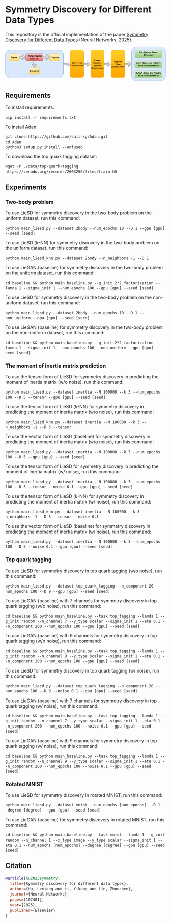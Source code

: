 # Symmetry Discovery for Different Data Types

This repository is the official implementation of the paper [Symmetry Discovery for Different Data Types](https://www.sciencedirect.com/science/article/pii/S0893608025003600?casa_token=HcM8YohbzW0AAAAA:zc41l5ukhfRuEFwcT0cq_6roNM6i2simqtIIu70v6IaEL8w1uts7lI0GFQ9BwFIoK-ERgGco8do) (Neural Networks, 2025).

![image](./introduction.png)

## Requirements

To install requirements:

```shell
pip install -r requirements.txt
```

To install Adan:

```shell
git clone https://github.com/sail-sg/Adan.git
cd Adan
python3 setup.py install --unfused
```

To download the top quark tagging dataset:

```shell
wget -P ./data/top-quark-tagging https://zenodo.org/records/2603256/files/train.h5
```

## Experiments

### Two-body problem

To use LieSD for symmetry discovery in the two-body problem on the uniform dataset, run this command:

```shell
python main_liesd.py --dataset 2body --num_epochs 10 --D 1 --gpu [gpu] --seed [seed]
```

To use LieSD ($k$-NN) for symmetry discovery in the two-body problem on the uniform dataset, run this command:

```shell
python main_liesd_knn.py --dataset 2body --n_neighbors -1 --D 1
```

To use LieGAN (baseline) for symmetry discovery in the two-body problem on the uniform dataset, run this command:

```shell
cd baseline && python main_baseline.py --g_init 2*2_factorization --lamda 1 --sigma_init 1 --num_epochs 100 --gpu [gpu] --seed [seed]
```

To use LieSD for symmetry discovery in the two-body problem on the non-uniform dataset, run this command:

```shell
python main_liesd.py --dataset 2body --num_epochs 10 --D 1 --non_uniform --gpu [gpu] --seed [seed]
```

To use LieGAN (baseline) for symmetry discovery in the two-body problem on the non-uniform dataset, run this command:

```shell
cd baseline && python main_baseline.py --g_init 2*2_factorization --lamda 1 --sigma_init 1 --num_epochs 100 --non_uniform --gpu [gpu] --seed [seed]
```

### The moment of inertia matrix prediction

To use the tensor form of LieSD for symmetry discovery in predicting the moment of inertia matrix (w/o noise), run this command:

```shell
python main_liesd.py --dataset inertia --N 100000 --k 3 --num_epochs 100 --D 5 --tensor --gpu [gpu] --seed [seed]
```

To use the tensor form of LieSD ($k$-NN) for symmetry discovery in predicting the moment of inertia matrix (w/o noise), run this command:

```shell
python main_liesd_knn.py --dataset inertia --N 100000 --k 3 --n_neighbors -1 --D 5 --tensor
```

To use the vector form of LieSD (baseline) for symmetry discovery in predicting the moment of inertia matrix (w/o noise), run this command:

```shell
python main_liesd.py --dataset inertia --N 100000 --k 3 --num_epochs 100 --D 5 --gpu [gpu] --seed [seed]
```

To use the tensor form of LieSD for symmetry discovery in predicting the moment of inertia matrix (w/ noise), run this command:

```shell
python main_liesd.py --dataset inertia --N 100000 --k 3 --num_epochs 100 --D 5 --tensor --noise 0.1 --gpu [gpu] --seed [seed]
```

To use the tensor form of LieSD ($k$-NN) for symmetry discovery in predicting the moment of inertia matrix (w/ noise), run this command:

```shell
python main_liesd_knn.py --dataset inertia --N 100000 --k 3 --n_neighbors -1 --D 5 --tensor --noise 0.1
```

To use the vector form of LieSD (baseline) for symmetry discovery in predicting the moment of inertia matrix (w/ noise), run this command:

```shell
python main_liesd.py --dataset inertia --N 100000 --k 3 --num_epochs 100 --D 5 --noise 0.1 --gpu [gpu] --seed [seed]
```

### Top quark tagging

To use LieSD for symmetry discovery in top quark tagging (w/o noise), run this command:

```shell
python main_liesd.py --dataset top_quark_tagging --n_component 20 --num_epochs 100 --D 9 --gpu [gpu] --seed [seed]
```

To use LieGAN (baseline) with 7 channels for symmetry discovery in top quark tagging (w/o noise), run this command:

```shell
cd baseline && python main_baseline.py --task top_tagging --lamda 1 --g_init random --n_channel 7 --y_type scalar --sigma_init 1 --eta 0.1 --n_component 200 --num_epochs 100 --gpu [gpu] --seed [seed]
```

To use LieGAN (baseline) with 9 channels for symmetry discovery in top quark tagging (w/o noise), run this command:

```shell
cd baseline && python main_baseline.py --task top_tagging --lamda 1 --g_init random --n_channel 9 --y_type scalar --sigma_init 1 --eta 0.1 --n_component 200 --num_epochs 100 --gpu [gpu] --seed [seed]
```

To use LieSD for symmetry discovery in top quark tagging (w/ noise), run this command:

```shell
python main_liesd.py --dataset top_quark_tagging --n_component 20 --num_epochs 100 --D 9 --noise 0.1 --gpu [gpu] --seed [seed]
```

To use LieGAN (baseline) with 7 channels for symmetry discovery in top quark tagging (w/ noise), run this command:

```shell
cd baseline && python main_baseline.py --task top_tagging --lamda 1 --g_init random --n_channel 7 --y_type scalar --sigma_init 1 --eta 0.1 --n_component 200 --num_epochs 100 --noise 0.1 --gpu [gpu] --seed [seed]
```

To use LieGAN (baseline) with 9 channels for symmetry discovery in top quark tagging (w/ noise), run this command:

```shell
cd baseline && python main_baseline.py --task top_tagging --lamda 1 --g_init random --n_channel 9 --y_type scalar --sigma_init 1 --eta 0.1 --n_component 200 --num_epochs 100 --noise 0.1 --gpu [gpu] --seed [seed]
```

### Rotated MNIST

To use LieSD for symmetry discovery in rotated MNIST, run this command:

```shell
python main_liesd.py --dataset mnist --num_epochs [num_epochs] --D 1 --degree [degree] --gpu [gpu] --seed [seed]
```

To use LieGAN (baseline) for symmetry discovery in rotated MNIST, run this command:

```shell
cd baseline && python main_baseline.py --task mnist --lamda 1 --g_init random --n_channel 1 --x_type image --y_type scalar --sigma_init 1 --eta 0.1 --num_epochs [num_epochs] --degree [degree] --gpu [gpu] --seed [seed]
```

## Citation

```bibtex
@article{hu2025symmetry,
  title={Symmetry discovery for different data types},
  author={Hu, Lexiang and Li, Yikang and Lin, Zhouchen},
  journal={Neural Networks},
  pages={107481},
  year={2025},
  publisher={Elsevier}
}
```